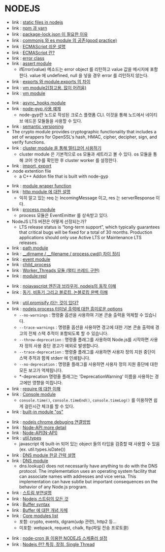 # NODEJS
<!-- 2023.10.14 -->
- link : [static files in nodejs](https://m.blog.naver.com/PostView.naver?isHttpsRedirect=true&blogId=pjok1122&logNo=221545195520)
- link : [npm 과 yarn](https://cloud-allstudy.tistory.com/958)
- link : [package-lock.json 이 필요한 이유](https://jihyundev.tistory.com/21)
- link : [commonjs 와 es module 의 공존(good practice)](https://toss.tech/article/commonjs-esm-exports-field)
- link : [ECMAScript 쉬운 설명](https://wormwlrm.github.io/2018/10/03/What-is-the-difference-between-javascript-and-ecmascript.html)
- link : [ECMAScript 란?](https://sumini.dev/til/006-ecmascript/)
- link : [error class](https://nodejs.org/api/errors.html)
- link : [assert module](https://www.geeksforgeeks.org/node-js-assert-iferror-function/?ref=lbp)
    - ifError(value) 메소드는 error object 를 리턴하고 value 값을 메시지에 포함한다. value 에 undefined, null 을 넣을 경우 error 를 리턴하지 않는다.
- link : [exports 와 module.exports 의 차이](https://dydals5678.tistory.com/97)
- link : [vm module2(참고용. 많이 어려움)](https://core-research-team.github.io/2023-03-29/Nodejs-VM-Sandbox-Breakout)
- link : [vm module](https://homzzang.com/b/njs-62)
<!-- 2023.10.13 -->
- link : [async_hooks module](https://runebook.dev/ko/docs/node/async_hooks)
- link : [node-gyp 사용 예제](https://m.blog.naver.com/pjt3591oo/220781916699)
    - node-gyp란 노드로 작성된 크로스 플랫폼 CLI. 이것을 통해 노드에서 네이티브 애드온 모듈들을 사용할 수 있다.
- link : [semantic versioning](https://jake-seo-dev.tistory.com/283)
- The crypto module provides cryptographic functionality that includes a set of wrappers for OpenSSL's hash, HMAC, cipher, decipher, sign, and verify functions.
- link : [cluster module 을 통해 멀티코어 사용하기](https://inpa.tistory.com/entry/NODE-%F0%9F%93%9A-cluster-%EB%AA%A8%EB%93%88-%EC%BD%94%EC%96%B4%EB%A5%BC-%EC%B6%94%EA%B0%80%EB%A1%9C-%EC%82%AC%EC%9A%A9)
    - cluster module 은 기본적으로 os 모듈과 세트라고 볼 수 있다. os 모듈을 통해 코어 갯수를 확인한 후 cluster worker 를 설정한다.
- link : [import, export](https://inpa.tistory.com/entry/JS-%F0%9F%93%9A-%EB%AA%A8%EB%93%88-%EC%82%AC%EC%9A%A9%ED%95%98%EA%B8%B0-import-export-%EC%A0%95%EB%A6%AC)
- .node extention file
    - a C++ Addon file that is built with node-gyp
<!-- 2023.10.12 -->
- link : [module wraper function](https://velog.io/@vekkary/exports%EC%99%80-module.exports)
- link : [http module 에 대한 설명](https://sjh836.tistory.com/84)
    - 익히 알고 있는 req 는 IncomingMessage 이고, res 는 serverResponse 이다.
- link : [process module](https://nodejs.org/api/process.html)
    - process 모듈은 EventEmitter 를 상속받고 있다.
- NodeJS LTS 버젼은 어떻게 선정되는가?
    - LTS release status is “long-term support”, which typically guarantees that critical bugs will be fixed for a total of 30 months. Production applications should only use Active LTS or Maintenance LTS releases.
- link : [path module](https://inpa.tistory.com/entry/NODE-%F0%9F%93%9A-Path-%EB%AA%A8%EB%93%88-%F0%9F%A7%B7-%EA%B2%BD%EB%A1%9C-%EC%A0%9C%EC%96%B4)
- link : [__dirname / __filename / process.cwd() 차이 정리](https://inpa.tistory.com/entry/NODE-%F0%9F%93%9A-dirname-filename-processcwd-%EC%B0%A8%EC%9D%B4-%EC%A0%95%EB%A6%AC)
- link : [event module](https://inpa.tistory.com/entry/NODE-%F0%9F%93%9A-require-%EB%AA%A8%EB%93%88)
- link : [child_process](https://inpa.tistory.com/entry/NODE-%F0%9F%93%9A-childprocess-%EB%AA%A8%EB%93%88)
- link : [Worker_Threads 모듈 (멀티 쓰레드 구현)](https://inpa.tistory.com/entry/NODE-%F0%9F%93%9A-workerthreads-%EB%AA%A8%EB%93%88?category=890802)
- link : [module:repl](https://runebook.dev/ko/docs/node/repl)
<!-- 2023.10.11 -->
- link : [nojavascript 엔진과 브라우저, nodejs의 동작 이해](https://inpa.tistory.com/entry/%F0%9F%94%84-%EC%9E%90%EB%B0%94%EC%8A%A4%ED%81%AC%EB%A6%BD%ED%8A%B8-%EC%9D%B4%EB%B2%A4%ED%8A%B8-%EB%A3%A8%ED%94%84-%EA%B5%AC%EC%A1%B0-%EB%8F%99%EC%9E%91-%EC%9B%90%EB%A6%AC)
- link : [동기, 비동기 그리고 블로킹, 논블로킹 완벽 이해](https://inpa.tistory.com/entry/%F0%9F%91%A9%E2%80%8D%F0%9F%92%BB-%EB%8F%99%EA%B8%B0%EB%B9%84%EB%8F%99%EA%B8%B0-%EB%B8%94%EB%A1%9C%ED%82%B9%EB%85%BC%EB%B8%94%EB%A1%9C%ED%82%B9-%EA%B0%9C%EB%85%90-%EC%A0%95%EB%A6%AC)
<!-- 2023.10.10 -->
- link : [util.promisify 라는 것이 있다?](https://helloinyong.tistory.com/94)
- link : [nodejs process 터미널 출력에 대한 흥미로운 options](https://runebook.dev/ko/docs/node/process)
    - `--no-warnings` : 명령줄 옵션을 사용하여 기본 콘솔 출력을 억제할 수 있습니다.
    - `--trace-warnings` : 명령줄 옵션을 사용하면 경고에 대한 기본 콘솔 출력에 경고의 전체 스택 추적이 포함되도록 할 수 있습니다.
    - `--throw-deprecation` : 명령줄 플래그를 사용하여 Node.js를 시작하면 사용자 정의 사용 중단 경고가 예외로 발생합니다.
    - `--trace-deprecation` : 명령줄 플래그를 사용하면 사용자 정의 지원 중단이 스택 추적과 함께 stderr 에 인쇄됩니다.
    - `--no-deprecation` : 명령줄 플래그를 사용하면 사용자 정의 지원 중단에 대한 모든 보고가 억제됩니다.
    - *-deprecation 명령줄 플래그는 'DeprecationWarning' 이름을 사용하는 경고에만 영향을 미칩니다.
- link : [require 에 대한 이해](https://jongmin92.github.io/2017/07/13/Node/require/)
- link : [Console module](https://nodejs.org/api/console.html)
    - `console.time()`, `console.timeEnd()`, `console.timeLog()` 를 이용하면 쉽게 걸린시간 체크를 할 수 있다. 
- link : [built-in module "os"](https://coderrocketfuel.com/article/get-the-number-of-system-cpu-cores-using-node-js)
<!-- 2023.10.09 -->
- link : [nodejs chrome debuging 연결방법](https://blog.outsider.ne.kr/1307)
- link : [Node-API more detail](https://runebook.dev/ko/docs/node/n-api)
- link : [Node-API(N-API)](https://m.blog.naver.com/remocon33/221580633458)
- link : [util.types](https://nodejs.org/api/util.html#utiltypes)
    - javascript 에 built-in 되어 있는 object 들의 타입을 검증할 때 사용할 수 있음(ex. util.types.isDate())
- link : [DNS module 한글 간략 설명](https://homzzang.com/b/njs-42)
- link : [DNS module](https://nodejs.org/api/dns.html)
    - dns.lookup() does not necessarily have anything to do with the DNS protocol. The implementation uses an operating system facility that can associate names with addresses and vice versa. This implementation can have subtle but important consequences on the behavior of any Node.js program.
- link : [스트림 부연설명](https://velog.io/@moongq/Stream-Nodejs)
- link : [Nodejs 스트림의 모든 것](https://fedevelopers.github.io/tech.description/node-js-stream-everything-you-have-to-know/)
- link : [Buffer syntax](https://yceffort.kr/2021/10/understanding-of-nodejs-buffer)
- link : [Buffer 에 대한 개념 자체](https://tk-one.github.io/2018/08/28/nodejs-buffer/)
- link : [Core modules list](https://flaviocopes.com/node-core-modules/)
    - 포함: crypto, events, dgram(udp 관련), http2 등...
    - 미포함: webpack, request, chalk, ftp(파일 전송 프로토콜)
<!-- 2023.10.07 -->
- link : [node-cron 을 이용한 NODEJS 스케줄러 설정](https://miiingo.tistory.com/180)
- link : [Nodejs 란? 특징, 장점, Single Thread](https://m.blog.naver.com/hhw1990/221394005779)